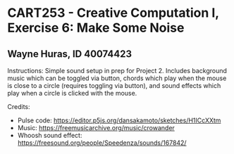 # CART253 - Creative Computation I, Exercise 6: Make Some Noise
## Wayne Huras, ID 40074423

Instructions:
Simple sound setup in prep for Project 2. Includes background music which can
be toggled via button, chords which play when the mouse is close to a circle
(requires toggling via button), and sound effects which play when a circle is
clicked with the mouse.

Credits:
- Pulse code: https://editor.p5js.org/dansakamoto/sketches/H1ICcXXtm
- Music: https://freemusicarchive.org/music/crowander
- Whoosh sound effect: https://freesound.org/people/Speedenza/sounds/167842/
